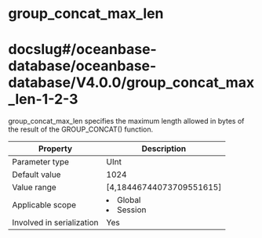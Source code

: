 group_concat_max_len
=========================================
# docslug#/oceanbase-database/oceanbase-database/V4.0.0/group_concat_max_len-1-2-3
group_concat_max_len specifies the maximum length allowed in bytes of the result of the GROUP_CONCAT() function.


| **Property** | **Description** |
|---------|------------------------------------------------------------------------------------------------------------|
| Parameter type | UInt |
| Default value | 1024 |
| Value range | [4,18446744073709551615] |
| Applicable scope | <li> Global   <li> Session |
| Involved in serialization | Yes |


